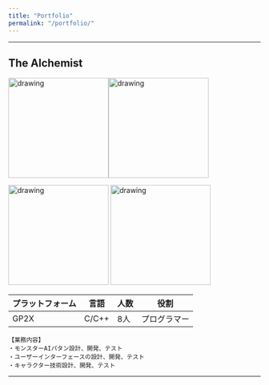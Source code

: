 ```yaml
---
title: "Portfolio"
permalink: "/portfolio/"
---
```


_ _ _

## The Alchemist

<p><img src="https://msh0411.github.io/assets/Gp2xWiz.jpg" alt="drawing" width="200"/><img src="https://msh0411.github.io/assets/TheAlchemist_01.jpg" alt="drawing" width="200"/></p>
<p><img src="https://msh0411.github.io/assets/TheAlchemist_02.jpg" alt="drawing" width="200"/>
<img src="https://msh0411.github.io/assets/TheAlchemist_03.jpg" alt="drawing" width="200"/></p>


|プラットフォーム|言語|人数|役割
|--------|--------|--------|--------|
|GP2X|C/C++|8人|プログラマー|

```
【業務内容】
・モンスターAIパタン設計、開発、テスト
・ユーザーインターフェースの設計、開発、テスト
・キャラクター技術設計、開発、テスト

```

_ _ _

